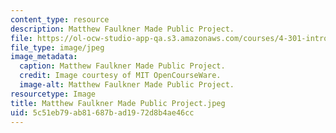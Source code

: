 ```yaml
---
content_type: resource
description: Matthew Faulkner Made Public Project.
file: https://ol-ocw-studio-app-qa.s3.amazonaws.com/courses/4-301-introduction-to-the-visual-arts-spring-2007/5c51eb79ab81687bad1972d8b4ae46cc_MatthewFaulknerMadePublicProject.jpeg
file_type: image/jpeg
image_metadata:
  caption: Matthew Faulkner Made Public Project.
  credit: Image courtesy of MIT OpenCourseWare.
  image-alt: Matthew Faulkner Made Public Project.
resourcetype: Image
title: Matthew Faulkner Made Public Project.jpeg
uid: 5c51eb79-ab81-687b-ad19-72d8b4ae46cc
---
```

